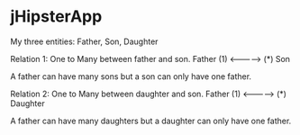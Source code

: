 # jHipsterApp

My three entities: Father, Son, Daughter

Relation 1: One to Many between father and son. Father (1) <-----> (*) Son

A father can have many sons but a son can only have one father.

Relation 2: One to Many between daughter and son. Father (1) <-----> (*) Daughter

A father can have many daughters but a daughter can only have one father.
